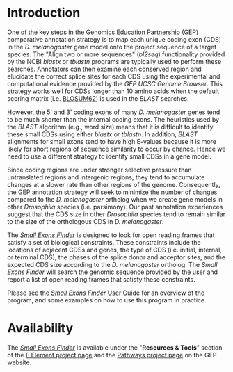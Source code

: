 Introduction
============

One of the key steps in the [Genomics Education Partnership](https://thegep.org)
(GEP) comparative annotation strategy is to map each unique coding exon (CDS) in
the *D. melanogaster* gene model onto the project sequence of a target species.
The "Align two or more sequences" (*bl2seq*) functionality provided by the NCBI
*blastx* or *tblastn* programs are typically used to perform these searches.
Annotators can then examine each conserved region and elucidate the correct
splice sites for each CDS using the experimental and computational evidence
provided by the *GEP UCSC Genome Browser*. This strategy works well for CDSs
longer than 10 amino acids when the default scoring matrix (i.e.
[BLOSUM62](https://www.ncbi.nlm.nih.gov/blast/html/sub_matrix.html)) is used in
the *BLAST* searches.

However, the 5\' and 3\' coding exons of many *D. melanogaster* genes tend to be
much shorter than the internal coding exons. The heuristics used by the *BLAST*
algorithm (e.g., word size) means that it is difficult to identify these small
CDSs using either *blastx* or *tblastn*. In addition, *BLAST* alignments for
small exons tend to have high E-values because it is more likely for short
regions of sequence similarity to occur by chance. Hence we need to use a
different strategy to identify small CDSs in a gene model.

Since coding regions are under stronger selective pressure than untranslated
regions and intergenic regions, they tend to accumulate changes at a slower rate
than other regions of the genome. Consequently, the GEP annotation strategy will
seek to minimize the number of changes compared to the *D. melanogaster*
ortholog when we create gene models in other *Drosophila* species (i.e.
parsimony). Our past annotation experiences suggest that the CDS size in other
*Drosophila* species tend to remain similar to the size of the orthologous CDS
in *D. melanogaster*.

The [*Small Exons
Finder*](https://gander.wustl.edu/%7ewilson/smallexonfinder/index.html) is
designed to look for open reading frames that satisfy a set of biological
constraints. These constraints include the locations of adjacent CDSs and genes,
the type of CDS (i.e. initial, internal, or terminal CDS), the phases of the
splice donor and acceptor sites, and the expected CDS size according to the *D.
melanogaster* ortholog. The *Small Exons Finder* will search the genomic
sequence provided by the user and report a list of open reading frames that
satisfy these constraints.

Please see the [*Small Exons Finder* User
Guide](https://community.gep.wustl.edu/repository/documentations/Small_Exons_Finder_User_Guide.pdf)
for an overview of the program, and some examples on how to use this program in
practice.



Availability
============

The [*Small Exons
Finder*](https://gander.wustl.edu/%7ewilson/smallexonfinder/index.html) is
available under the "**Resources & Tools**" section of the [F Element project
page](https://thegep.org/felement/) and the [Pathways project
page](https://thegep.org/pathways/) on the GEP website.

